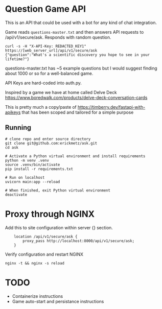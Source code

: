 # Question Game API
This is an API that could be used with a bot for any kind of chat integration.

Game reads `questions-master.txt` and then answers API requests to /api/v1/secure/ask. Responds with random question.

```console
curl -s -H "X-API-Key: REDACTED_KEY1" https://[web_server_url]/api/v1/secure/ask 
{"question":"What's a scientific discovery you hope to see in your lifetime?"}
```

questions-master.txt has ~5 example questions but I would suggest finding about 1000 or so for a well-balanced game.

API Keys are hard-coded into auth.py.

Inspired by a game we have at home called Delve Deck https://www.boredwalk.com/products/delve-deck-conversation-cards

This is pretty much a copy/paste of https://timberry.dev/fastapi-with-apikeys that has been scoped and tailored for a simple purpose

## Running
```console
# clone repo and enter source directory
git clone git@github.com:erickmetz/ask.git
cd ask

# Activate a Python virtual environment and install requirements
python -m venv .venv
source .venv/bin/activate
pip install -r requirements.txt

# Run on localhost
uvicorn main:app --reload

# When finished, exit Python virtual environment
deactivate
```

# Proxy through NGINX
Add this to site configuration within server {} section.

```
    location /api/v1/secure/ask {
        proxy_pass http://localhost:8000/api/v1/secure/ask;
    }
```

Verify configuration and restart NGINX
```
nginx -t && nginx -s reload
```

# TODO
- Containerize instructions
- Game auto-start and persistance instructions
